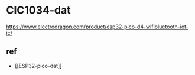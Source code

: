 
# CIC1034-dat

https://www.electrodragon.com/product/esp32-pico-d4-wifibluetooth-iot-ic/

## ref 

- [[ESP32-pico-dat]]
